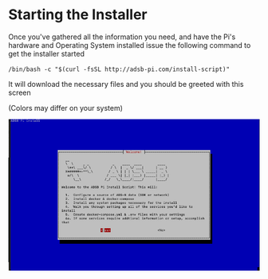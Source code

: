# Starting the Installer

Once you've gathered all the information you need, and have the Pi's hardware and Operating System installed issue the following command to get the installer started

```shell
/bin/bash -c "$(curl -fsSL http://adsb-pi.com/install-script)"
```

It will download the necessary files and you should be greeted with this screen

(Colors may differ on your system)

![intro](/resources/intro.png "intro")